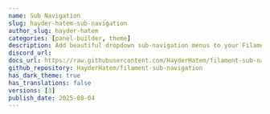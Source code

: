 ```yaml
---
name: Sub Navigation
slug: hayder-hatem-sub-navigation
author_slug: hayder-hatem
categories: [panel-builder, theme]
description: Add beautiful dropdown sub-navigation menus to your Filament sidebar navigation items with just one trait! Features dark mode support, mobile responsive design, and seamless integration.
discord_url: 
docs_url: https://raw.githubusercontent.com/HayderHatem/filament-sub-navigation/main/README.md
github_repository: HayderHatem/filament-sub-navigation
has_dark_theme: true
has_translations: false
versions: [3]
publish_date: 2025-08-04
---
```

